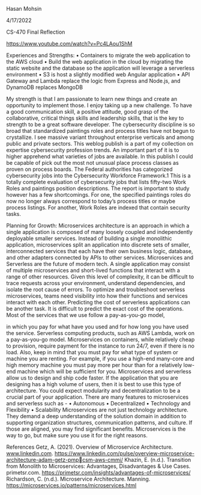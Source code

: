 
Hasan Mohsin

4/17/2022

CS-470 Final Reflection

https://www.youtube.com/watch?v=Pc4LAou1ShM

Experiences and Strengths:
• Containers to migrate the web application to the AWS cloud 
• Build the web application in the cloud by migrating the static website and the database so 
the application will leverage a serverless environment
• S3 is host a slightly modified web Angular application
• API Gateway and Lambda replace the logic from Express and Node.js, and DynamoDB 
replaces MongoDB 

 My strength is that I am passionate to learn new things and create an opportunity to 
implement those. I enjoy taking up a new challenge. To have a good communication skill, a 
positive attitude, good grasp of the collaborative, critical things skills and leadership skills, that 
is the key to strength to be a great software developer. 
 The cybersecurity discipline is so broad that standardized paintings roles and process titles 
have not begun to crystallize. I see massive variant throughout enterprise verticals and among 
public and private sectors. This weblog publish is a part of my collection on expertise 
cybersecurity profession trends. An important part of it is to higher apprehend what varieties of 
jobs are available. In this publish I could be capable of pick out the most not unusual place 
process classes as proven on process boards. The Federal authorities has categorized 
cybersecurity jobs into the Cybersecurity Workforce Framework.1 This is a totally complete 
evaluation of cybersecurity jobs that lists fifty-two Work Roles and paintings position 
descriptions. The report is important to study however has a few shortcomings. For one, the 
specified paintings roles do now no longer always correspond to today’s process titles or maybe 
process listings. For another, Work Roles are indexed that contain security tasks.

Planning for Growth:
 Microservices architecture is an approach in which a single application is composed of 
many loosely coupled and independently deployable smaller services. Instead of building a 
single monolithic application, microservices split an application into discrete sets of smaller, 
interconnected services that each have their own business logic, database, and other adapters 
connected by APIs to other services.
 Microservices and Serverless are the future of modern tech. A single application may 
consist of multiple microservices and short-lived functions that interact with a range of other 
resources. Given this level of complexity, it can be difficult to trace requests across your 
environment, understand dependencies, and isolate the root cause of errors. To optimize and 
troubleshoot serverless microservices, teams need visibility into how their functions and services 
interact with each other.
 Predicting the cost of serverless applications can be another task. It is difficult to predict 
the exact cost of the operations. Most of the services that we use follow a pay-as-you-go model, 

in which you pay for what have you used and for how long you have used the service. Serverless 
computing products, such as AWS Lambda, work on a pay-as-you-go model. Microservices on 
containers, while relatively cheap to provision, require payment for the instance to run 24/7, even 
if there is no load. Also, keep in mind that you must pay for what type of system or machine you 
are renting. For example, if you use a high-end many-core and high memory machine you must
pay more per hour than for a relatively low-end machine which will be sufficient for you.
 Microservices and serverless allow us to design and ship code faster. If the application that 
you are designing has a high volume of users, then it is best to use this type of architecture. You 
could expect modularity and decentralization to be a crucial part of your application.
There are many features to microservices and serverless such as -
• Autonomous
• Decentralized
• Technology and Flexibility
• Scalability
 Microservices are not just technology architecture. They demand a deep understanding of 
the solution domain in addition to supporting organization structures, communication patterns, 
and culture. If those are aligned, you may find significant benefits. Microservices is the way to 
go, but make sure you use it for the right reasons.


References
Getz, A. (2021). Overview of Microservice Architecture. www.linkedin.com. 
https://www.linkedin.com/pulse/overview-microservice-architecture-adam-getz-pmpcsm-aws-cmmi/
Khazin, E. (n.d.). Transition from Monolith to Microservices: Advantages, Disadvantages & Use 
Cases. primetsr.com. https://primetsr.com/insights/advantages-of-microservices/
Richardson, C. (n.d.). Microservice Architecture. Manning. 
https://microservices.io/patterns/microservices.html
